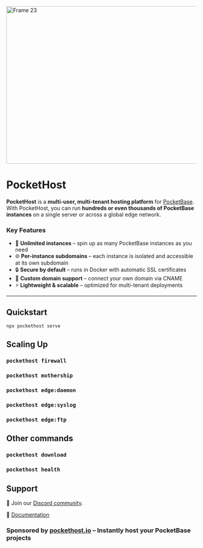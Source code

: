 <img width="1190" height="417" alt="Frame 23" src="https://github.com/user-attachments/assets/d6509e1a-7402-43cd-be6e-4edc766e466b" />

# PocketHost  

**PocketHost** is a **multi-user, multi-tenant hosting platform** for [PocketBase](https://pocketbase.io).  
With PocketHost, you can run **hundreds or even thousands of PocketBase instances** on a single server or across a global edge network.  

### Key Features  

- 🚀 **Unlimited instances** – spin up as many PocketBase instances as you need  
- 🌐 **Per-instance subdomains** – each instance is isolated and accessible at its own subdomain  
- 🔒 **Secure by default** – runs in Docker with automatic SSL certificates  
- 🎯 **Custom domain support** – connect your own domain via CNAME  
- ⚡ **Lightweight & scalable** – optimized for multi-tenant deployments  

---


## Quickstart

`npx pockethost serve`

## Scaling Up

### `pockethost firewall`

### `pockethost mothership`

### `pockethost edge:daemon`

### `pockethost edge:syslog`

### `pockethost edge:ftp`

## Other commands

### `pockethost download`

### `pockethost health`

## Support

💬 Join our [Discord community](https://discord.gg/nVTxCMEcGT).

📖 [Documentation](https://pockethost.io/docs)

### Sponsored by [pockethost.io](https://pockethost.io) – Instantly host your PocketBase projects  
